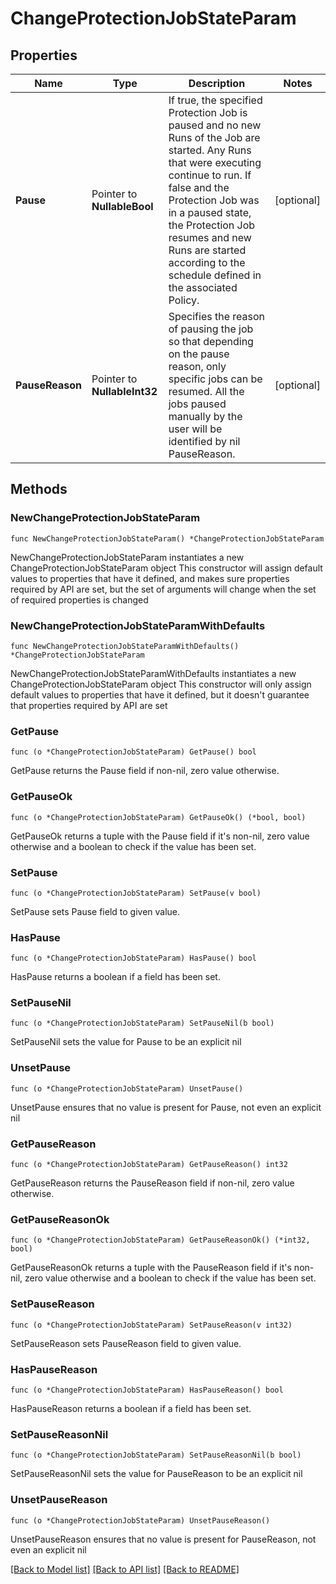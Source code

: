 # ChangeProtectionJobStateParam

## Properties

Name | Type | Description | Notes
------------ | ------------- | ------------- | -------------
**Pause** | Pointer to **NullableBool** | If true, the specified Protection Job is paused and no new Runs of the Job are started. Any Runs that were executing continue to run. If false and the Protection Job was in a paused state, the Protection Job resumes and new Runs are started according to the schedule defined in the associated Policy. | [optional] 
**PauseReason** | Pointer to **NullableInt32** | Specifies the reason of pausing the job so that depending on the pause reason, only specific jobs can be resumed. All the jobs paused manually by the user will be identified by nil PauseReason. | [optional] 

## Methods

### NewChangeProtectionJobStateParam

`func NewChangeProtectionJobStateParam() *ChangeProtectionJobStateParam`

NewChangeProtectionJobStateParam instantiates a new ChangeProtectionJobStateParam object
This constructor will assign default values to properties that have it defined,
and makes sure properties required by API are set, but the set of arguments
will change when the set of required properties is changed

### NewChangeProtectionJobStateParamWithDefaults

`func NewChangeProtectionJobStateParamWithDefaults() *ChangeProtectionJobStateParam`

NewChangeProtectionJobStateParamWithDefaults instantiates a new ChangeProtectionJobStateParam object
This constructor will only assign default values to properties that have it defined,
but it doesn't guarantee that properties required by API are set

### GetPause

`func (o *ChangeProtectionJobStateParam) GetPause() bool`

GetPause returns the Pause field if non-nil, zero value otherwise.

### GetPauseOk

`func (o *ChangeProtectionJobStateParam) GetPauseOk() (*bool, bool)`

GetPauseOk returns a tuple with the Pause field if it's non-nil, zero value otherwise
and a boolean to check if the value has been set.

### SetPause

`func (o *ChangeProtectionJobStateParam) SetPause(v bool)`

SetPause sets Pause field to given value.

### HasPause

`func (o *ChangeProtectionJobStateParam) HasPause() bool`

HasPause returns a boolean if a field has been set.

### SetPauseNil

`func (o *ChangeProtectionJobStateParam) SetPauseNil(b bool)`

 SetPauseNil sets the value for Pause to be an explicit nil

### UnsetPause
`func (o *ChangeProtectionJobStateParam) UnsetPause()`

UnsetPause ensures that no value is present for Pause, not even an explicit nil
### GetPauseReason

`func (o *ChangeProtectionJobStateParam) GetPauseReason() int32`

GetPauseReason returns the PauseReason field if non-nil, zero value otherwise.

### GetPauseReasonOk

`func (o *ChangeProtectionJobStateParam) GetPauseReasonOk() (*int32, bool)`

GetPauseReasonOk returns a tuple with the PauseReason field if it's non-nil, zero value otherwise
and a boolean to check if the value has been set.

### SetPauseReason

`func (o *ChangeProtectionJobStateParam) SetPauseReason(v int32)`

SetPauseReason sets PauseReason field to given value.

### HasPauseReason

`func (o *ChangeProtectionJobStateParam) HasPauseReason() bool`

HasPauseReason returns a boolean if a field has been set.

### SetPauseReasonNil

`func (o *ChangeProtectionJobStateParam) SetPauseReasonNil(b bool)`

 SetPauseReasonNil sets the value for PauseReason to be an explicit nil

### UnsetPauseReason
`func (o *ChangeProtectionJobStateParam) UnsetPauseReason()`

UnsetPauseReason ensures that no value is present for PauseReason, not even an explicit nil

[[Back to Model list]](../README.md#documentation-for-models) [[Back to API list]](../README.md#documentation-for-api-endpoints) [[Back to README]](../README.md)


